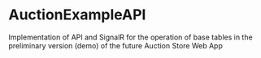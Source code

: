 # AuctionExampleAPI

Implementation of API and SignalR for the operation of base tables in the preliminary version (demo) of the future Auction Store Web App
